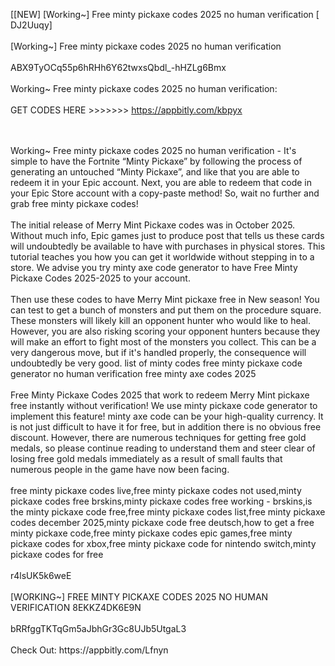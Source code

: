 [[NEW] [Working~] Free minty pickaxe codes 2025 no human verification [ DJ2Uuqy]
<br>
<br>[Working~] Free minty pickaxe codes 2025 no human verification
<br>
<br>ABX9TyOCq55p6hRHh6Y62twxsQbdl_-hHZLg6Bmx
<br>
<br>Working~ Free minty pickaxe codes 2025 no human verification:
<br>
<br>GET CODES HERE >>>>>>> https://appbitly.com/kbpyx

<br>
<br>Working~ Free minty pickaxe codes 2025 no human verification - It's simple to have the Fortnite “Minty Pickaxe” by following the process of generating an untouched “Minty Pickaxe”, and like that you are able to redeem it in your Epic account. Next, you are able to redeem that code in your Epic Store account with a copy-paste method! So, wait no further and grab free minty pickaxe codes!
<br>
<br>The initial release of Merry Mint Pickaxe codes was in October 2025. Without much info, Epic games just to produce post that tells us these cards will undoubtedly be available to have with purchases in physical stores. This tutorial teaches you how you can get it worldwide without stepping in to a store. We advise you try minty axe code generator to have Free Minty Pickaxe Codes 2025-2025 to your account. 
<br>
<br>Then use these codes to have Merry Mint pickaxe free in New season! You can test to get a bunch of monsters and put them on the procedure square. These monsters will likely kill an opponent hunter who would like to heal. However, you are also risking scoring your opponent hunters because they will make an effort to fight most of the monsters you collect. This can be a very dangerous move, but if it's handled properly, the consequence will undoubtedly be very good. list of minty codes free minty pickaxe code generator no human verification free minty axe codes 2025
<br>
<br>Free Minty Pickaxe Codes 2025 that work to redeem Merry Mint pickaxe free instantly without verification! We use minty pickaxe code generator to implement this feature! minty axe code can be your high-quality currency. It is not just difficult to have it for free, but in addition there is no obvious free discount. However, there are numerous techniques for getting free gold medals, so please continue reading to understand them and steer clear of losing free gold medals immediately as a result of small faults that numerous people in the game have now been facing. 
<br>
<br>free minty pickaxe codes live,free minty pickaxe codes not used,minty pickaxe codes free brskins,minty pickaxe codes free working - brskins,is the minty pickaxe code free,free minty pickaxe codes list,free minty pickaxe codes december 2025,minty pickaxe code free deutsch,how to get a free minty pickaxe code,free minty pickaxe codes epic games,free minty pickaxe codes for xbox,free minty pickaxe code for nintendo switch,minty pickaxe codes for free
<br>
<br>r4lsUK5k6weE
<br>
<br>[WORKING~] FREE MINTY PICKAXE CODES 2025 NO HUMAN VERIFICATION 8EKKZ4DK6E9N
<br>
<br>bRRfggTKTqGm5aJbhGr3Gc8UJb5UtgaL3
<br>
<br>Check Out: https://appbitly.com/Lfnyn
<br>
